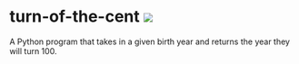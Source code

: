 # turn-of-the-cent ![](https://img.shields.io/codeclimate/maintainability/rbstrachan/turn-of-the-cent.svg)
A Python program that takes in a given birth year and returns the year they will turn 100.
